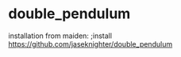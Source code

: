 # double_pendulum
installation from maiden: ;install https://github.com/jaseknighter/double_pendulum
